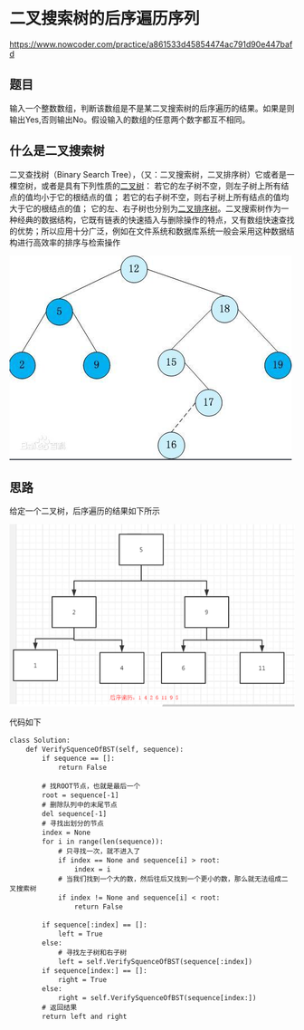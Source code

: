 # 二叉搜索树的后序遍历序列

https://www.nowcoder.com/practice/a861533d45854474ac791d90e447bafd

## 题目

输入一个整数数组，判断该数组是不是某二叉搜索树的后序遍历的结果。如果是则输出Yes,否则输出No。假设输入的数组的任意两个数字都互不相同。

## 什么是二叉搜索树

二叉查找树（Binary Search Tree），（又：二叉搜索树，二叉排序树）它或者是一棵空树，或者是具有下列性质的[二叉树](https://baike.baidu.com/item/二叉树/1602879)： 若它的左子树不空，则左子树上所有结点的值均小于它的根结点的值； 若它的右子树不空，则右子树上所有结点的值均大于它的根结点的值； 它的左、右子树也分别为[二叉排序树](https://baike.baidu.com/item/二叉排序树/10905079)。二叉搜索树作为一种经典的数据结构，它既有链表的快速插入与删除操作的特点，又有数组快速查找的优势；所以应用十分广泛，例如在文件系统和数据库系统一般会采用这种数据结构进行高效率的排序与检索操作

![image-20200531202449227](images/image-20200531202449227.png)

## 思路

给定一个二叉树，后序遍历的结果如下所示

![image-20200531203027879](images/image-20200531203027879.png)

代码如下

```
class Solution:
    def VerifySquenceOfBST(self, sequence):
        if sequence == []:
            return False

        # 找ROOT节点，也就是最后一个
        root = sequence[-1]
        # 删除队列中的末尾节点
        del sequence[-1]
        # 寻找出划分的节点
        index = None
        for i in range(len(sequence)):
            # 只寻找一次，就不进入了
            if index == None and sequence[i] > root:
                index = i
            # 当我们找到一个大的数，然后往后又找到一个更小的数，那么就无法组成二叉搜索树
            if index != None and sequence[i] < root:
                return False

        if sequence[:index] == []:
            left = True
        else:
            # 寻找左子树和右子树
            left = self.VerifySquenceOfBST(sequence[:index])
        if sequence[index:] == []:
            right = True
        else:
            right = self.VerifySquenceOfBST(sequence[index:])
        # 返回结果
        return left and right
```

